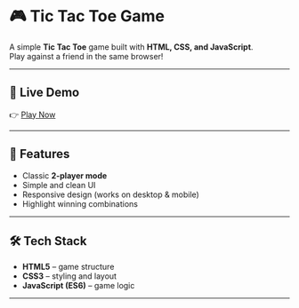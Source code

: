 # 🎮 Tic Tac Toe Game  

A simple **Tic Tac Toe** game built with **HTML, CSS, and JavaScript**.  
Play against a friend in the same browser!  

---

## 🚀 Live Demo  
👉 [Play Now](https://tic-tac-toe-game-ten-self.vercel.app//)   

---

## 📌 Features  
- Classic **2-player mode**  
- Simple and clean UI  
- Responsive design (works on desktop & mobile)  
- Highlight winning combinations  

---

## 🛠️ Tech Stack  
- **HTML5** – game structure  
- **CSS3** – styling and layout  
- **JavaScript (ES6)** – game logic  

---
